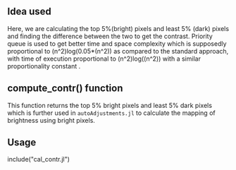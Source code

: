 ## Idea used

Here, we are calculating the top 5%(bright) pixels and least 5% (dark) pixels and finding the difference between the two to get the contrast. Priority queue is used to get better time and space complexity which is supposedly proportional to (n^2)log(0.05*(n^2)) as compared to the standard approach, with time of execution proportional to (n^2)log((n^2)) with a similar proportionality constant .

## compute_contr() function

This function returns the top 5% bright pixels and least 5% dark pixels which is further used in ``autoAdjustments.jl`` to calculate the mapping of brightness using bright pixels.

## Usage

include("cal_contr.jl")
